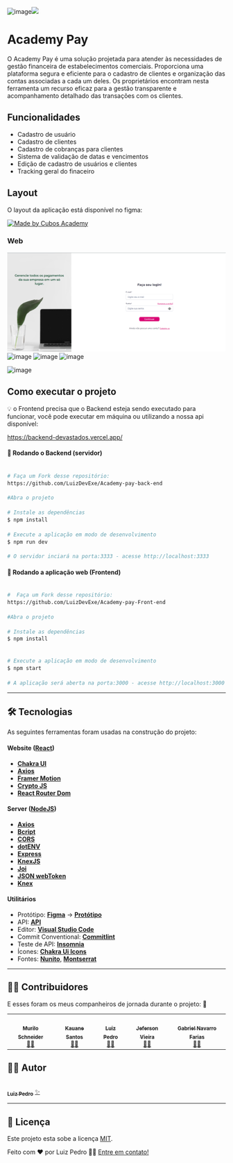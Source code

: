 ![image](https://github.com/user-attachments/assets/86445fe0-460c-42d7-8168-6ceafe40d56a)![](https://i.imgur.com/xG74tOh.png)


# Academy Pay


O Academy Pay é uma solução projetada para atender às necessidades de gestão financeira de estabelecimentos comerciais. Proporciona uma plataforma segura e eficiente para o cadastro de clientes e organização das contas associadas a cada um deles. Os proprietários encontram nesta ferramenta um recurso eficaz para a gestão transparente e acompanhamento detalhado das transações com os clientes.


## Funcionalidades

- Cadastro de usuário
- Cadastro de clientes
- Cadastro de cobranças para clientes
- Sistema de validação de datas e vencimentos
- Edição de cadastro de usuários e clientes
- Tracking geral do finaceiro


## Layout

O layout da aplicação está disponível no figma:

<a href="https://www.figma.com/file/EsX2ltIJ6gSGFzXXCU1pQH/M05-SPRINT-03?type=design&mode=design&t=qb9mirj4nr7YJvrc-0">
  <img alt="Made by Cubos Academy" src="https://img.shields.io/badge/Acessar%20Layout%20-Figma-%2304D361">
</a>


### Web

![image](https://github.com/Kauanedev/academy-pay/raw/main/assets/login-page.png)
![image](https://github.com/user-attachments/assets/122468e8-1458-4b86-a687-1a245269b78f)
![image](https://github.com/user-attachments/assets/d3fc0813-c883-4240-b8c5-0ee0f13c004a)
![image](https://github.com/user-attachments/assets/ff15f201-1e94-4cd6-a44a-98034e6a266e)

![image](https://github.com/user-attachments/assets/0c25bd6f-3f60-4aa6-ad5f-6cbfc9b2083e)


## Como executar o projeto

💡 o Frontend precisa que o Backend esteja sendo executado para funcionar, você pode executar em máquina ou utilizando a nossa api disponível: 

https://backend-devastados.vercel.app/


#### 🎲 Rodando o Backend (servidor)

```bash

# Faça um Fork desse repositório:
https://github.com/LuizDevExe/Academy-pay-back-end

#Abra o projeto

# Instale as dependências
$ npm install

# Execute a aplicação em modo de desenvolvimento
$ npm run dev

# O servidor inciará na porta:3333 - acesse http://localhost:3333 

```

#### 🧭 Rodando a aplicação web (Frontend)

```bash

#  Faça um Fork desse repositório:
https://github.com/LuizDevExe/Academy-pay-Front-end

#Abra o projeto

# Instale as dependências
$ npm install


# Execute a aplicação em modo de desenvolvimento
$ npm start

# A aplicação será aberta na porta:3000 - acesse http://localhost:3000

```

---

## 🛠 Tecnologias

As seguintes ferramentas foram usadas na construção do projeto:

#### **Website**  ([React](https://reactjs.org/))

-   **[Chakra UI](https://chakra-ui.com/)**
-   **[Axios](https://axios-http.com/ptbr/docs/intro)**
-   **[Framer Motion](https://www.framer.com/motion/)**
-   **[Crypto JS](https://github.com/brix/crypto-js)**
-   **[React Router Dom](https://reactrouter.com/en/main)**

#### **Server**  ([NodeJS](https://nodejs.org/en/))

-   **[Axios](https://axios-http.com/ptbr/docs/intro)**
-   **[Bcript](https://github.com/kelektiv/node.bcrypt.js#readme)**
-   **[CORS](https://expressjs.com/en/resources/middleware/cors.html)**
-   **[dotENV](https://github.com/motdotla/dotenv)**
-   **[Express](https://expressjs.com/)**
-   **[KnexJS](http://knexjs.org/)**
-   **[Joi](https://joi.dev/)**
-   **[JSON webToken](https://jwt.io/)**
-   **[Knex](https://knexjs.org/)**

#### [](https://github.com/cubos-academy/academy-template-readme-projects#utilit%C3%A1rios)**Utilitários**

-   Protótipo:  **[Figma](https://www.figma.com/)**  →  **[Protótipo](https://www.figma.com/file/EsX2ltIJ6gSGFzXXCU1pQH/M05-SPRINT-03?type=design&node-id=410-47347&mode=design&t=M4n4IHXTH8lNe2cO-0)**
-   API:  **[API](https://backend-devastados.vercel.app/)**
-   Editor:  **[Visual Studio Code](https://code.visualstudio.com/)** 
-   Commit Conventional:  **[Commitlint](https://github.com/conventional-changelog/commitlint)**
-   Teste de API:  **[Insomnia](https://insomnia.rest/)**
-   Ícones:  **[Chakra Ui Icons](https://chakra-ui.com/docs/components/icon)**
-   Fontes:  **[Nunito](https://fonts.google.com/specimen/Nunito)**,  **[Montserrat](https://fonts.google.com/specimen/Montserrat?query=montse)**


---

## 👨‍💻 Contribuidores

E esses foram os meus companheiros de jornada durante o projeto: 👏

<table>
  <tr>
<td align="center"><a href="https://github.com/SchneiderMurilo"><img style="border-radius: 50%;" src="https://avatars.githubusercontent.com/u/129790001?v=4" width="100px;" alt=""/><br /><sub><b>Murilo Schneider</b></sub></a><br /><a href="https://github.com/SchneiderMurilo" >👨‍💻</a></td>
    
<td align="center"><a href="https://github.com/Kauanedev"><img style="border-radius: 50%;" src="https://media.licdn.com/dms/image/D4E03AQE8gv40ZhO8ww/profile-displayphoto-shrink_200_200/0/1680386723608?e=1714003200&v=beta&t=sNOFcWeNpaJMxV7lMfxfHDaWzAVxz0GfprxS_I0i6DI" width="100px;" alt=""/><br /><sub><b>Kauane Santos</b></sub></a><br /><a href="https://github.com/Kauanedev" >👨‍💻</a></td>

<td align="center"><a href="https://github.com/LuizDevExe"><img style="border-radius: 50%;" src="https://media.licdn.com/dms/image/D4D03AQErTbo1oWSLaA/profile-displayphoto-shrink_800_800/0/1702061663832?e=1714003200&v=beta&t=yevdEw4MHro-1zXXbV9itcVyunO3Zni0_tCTS4LN848" width="100px;" alt=""/><br/><sub><b>Luiz Pedro</b></sub></a><br/> <a href="https://github.com/LuizDevExe">👨‍💻</a></td>
    
<td align="center"><a href="https://github.com/JefersonVM"><img style="border-radius: 50%;" src="https://avatars.githubusercontent.com/u/62728162?v=4" width="100px;" alt=""/><br /><sub><b>Jeferson Vieira</b></sub></a><br /><a href="https://github.com/JefersonVM" >👨‍💻</a></td>

<td align="center"><a href="https://github.com/gabrielnfarias"><img style="border-radius: 50%;" src="https://avatars.githubusercontent.com/u/105251567?v=4" width="100px;" alt=""/><br /><sub><b>Gabriel Navarro Farias</b></sub></a><br /><a href="https://github.com/gabrielnfarias" >👨‍💻</a></td>

    
  </tr>
</table>

## 🧙‍♂️ Autor

<a href="https://github.com/LuizDevExe">
 <img style="border-radius: 50%;" src="https://media.licdn.com/dms/image/D4D03AQErTbo1oWSLaA/profile-displayphoto-shrink_800_800/0/1702061663832?e=1714003200&v=beta&t=yevdEw4MHro-1zXXbV9itcVyunO3Zni0_tCTS4LN848" width="100px;" alt=""/>
 <br />
 <sub><b>Luiz Pedro</b></sub></a> <a href="https://github.com/LuizDevExe">✨</a>
 <br />

---

## 📝 Licença

Este projeto esta sobe a licença [MIT](./LICENSE).

Feito com ❤️ por Luiz Pedro 👋🏽 [Entre em contato!](https://www.linkedin.com/in/dev-luiz-alves/)
